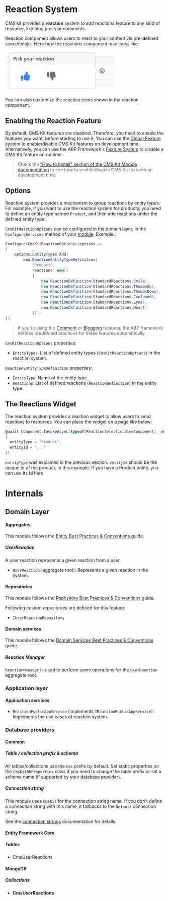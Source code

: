 # Reaction System

CMS kit provides a **reaction** system to add reactions feature to any kind of resource, like blog posts or comments.

Reaction component allows users to react to your content via pre-defined icons/emojis. Here how the reactions component may looks like: 

![reactions](../../images/cmskit-module-reactions.png)

You can also customize the reaction icons shown in the reaction component.

## Enabling the Reaction Feature

By default, CMS Kit features are disabled. Therefore, you need to enable the features you want, before starting to use it. You can use the [Global Feature](../../framework/infrastructure/global-features.md) system to enable/disable CMS Kit features on development time. Alternatively, you can use the ABP Framework's [Feature System](../../framework/infrastructure/features.md) to disable a CMS Kit feature on runtime.

> Check the ["How to Install" section of the CMS Kit Module documentation](index.md#how-to-install) to see how to enable/disable CMS Kit features on development time.

## Options

Reaction system provides a mechanism to group reactions by entity types. For example, if you want to use the reaction system for products, you need to define an entity type named `Product`, and then add reactions under the defined entity type.

`CmsKitReactionOptions` can be configured in the domain layer, in the `ConfigureServices` method of your [module](../../framework/architecture/modularity/basics.md). Example:

```csharp
Configure<CmsKitReactionOptions>(options =>
{
    options.EntityTypes.Add(
        new ReactionEntityTypeDefinition(
            "Product",
            reactions: new[]
            {
                new ReactionDefinition(StandardReactions.Smile),
                new ReactionDefinition(StandardReactions.ThumbsUp),
                new ReactionDefinition(StandardReactions.ThumbsDown),
                new ReactionDefinition(StandardReactions.Confused),
                new ReactionDefinition(StandardReactions.Eyes),
                new ReactionDefinition(StandardReactions.Heart)
            }));
});
```

> If you're using the [Comment](./comments.md) or [Blogging](./blogging.md) features, the ABP framework defines predefined reactions for these features automatically.

`CmsKitReactionOptions` properties:

- `EntityTypes`: List of defined entity types (`CmsKitReactionOptions`) in the reaction system.

`ReactionEntityTypeDefinition` properties:

- `EntityType`: Name of the entity type.
- `Reactions`: List of defined reactions (`ReactionDefinition`) in the entity type.

## The Reactions Widget

The reaction system provides a reaction widget to allow users to send reactions to resources. You can place the widget on a page like below:

```csharp
@await Component.InvokeAsync(typeof(ReactionSelectionViewComponent), new
{
  entityType = "Product",
  entityId = "..."
})
```

`entityType` was explained in the previous section. `entityId` should be the unique id of the product, in this example. If you have a Product entity, you can use its Id here.

# Internals

## Domain Layer

#### Aggregates

This module follows the [Entity Best Practices & Conventions](../../framework/architecture/best-practices/entities.md) guide.

##### UserReaction

A user reaction represents a given reaction from a user.

- `UserReaction` (aggregate root): Represents a given reaction in the system.

#### Repositories

This module follows the [Repository Best Practices & Conventions](../../framework/architecture/best-practices/repositories.md) guide.

Following custom repositories are defined for this feature:

- `IUserReactionRepository`

#### Domain services

This module follows the [Domain Services Best Practices & Conventions](../../framework/architecture/best-practices/domain-services.md) guide.

##### Reaction Manager

`ReactionManager` is used to perform some operations for the `UserReaction` aggregate root.

### Application layer

#### Application services

- `ReactionPublicAppService` (implements `IReactionPublicAppService`): Implements the use cases of reaction system.

### Database providers

#### Common

##### Table / collection prefix & schema

All tables/collections use the `Cms` prefix by default. Set static properties on the `CmsKitDbProperties` class if you need to change the table prefix or set a schema name (if supported by your database provider).

##### Connection string

This module uses `CmsKit` for the connection string name. If you don't define a connection string with this name, it fallbacks to the `Default` connection string.

See the [connection strings](../../framework/fundamentals/connection-strings.md) documentation for details.

#### Entity Framework Core

##### Tables

- CmsUserReactions

#### MongoDB

##### Collections

- **CmsUserReactions**
